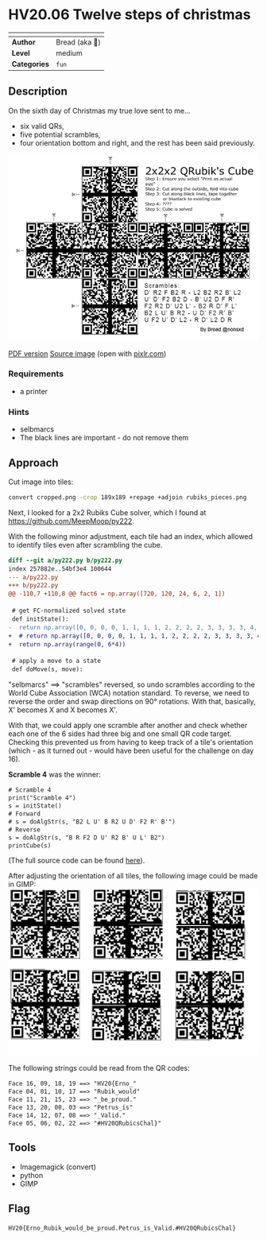 # HV20.06 Twelve steps of christmas

| <!-- --> | <!-- --> |
| --- | --- |
| **Author**     | Bread (aka 🍞) |
| **Level**      | medium |
| **Categories** | `fun` |

## Description

On the sixth day of Christmas my true love sent to me...

- six valid QRs,
- five potential scrambles,
- four orientation bottom and right,
and the rest has been said previously.

![Foldable 2x2 QR code Rubik cube](./9a96751d-16db-45db-ae61-ecd83ca67dab.png)

[PDF version](./aea7c5d7-2cd3-4c23-8711-5579f766549c.pdf)
[Source image](./7745495e-d40f-49e5-85d7-749a562beff9.pxd) (open with [pixlr.com](https://pixlr.com/e/))

### Requirements
- a printer

### Hints
- selbmarcs
- The black lines are important - do not remove them


## Approach

Cut image into tiles:
```bash
convert cropped.png -crop 189x189 +repage +adjoin rubiks_pieces.png
```

Next, I looked for a 2x2 Rubiks Cube solver, which I found at https://github.com/MeepMoop/py222.

With the following minor adjustment, each tile had an index, which allowed to identify tiles even after scrambling the cube.
```diff
diff --git a/py222.py b/py222.py
index 257882e..54bf3e4 100644
--- a/py222.py
+++ b/py222.py
@@ -110,7 +110,8 @@ fact6 = np.array([720, 120, 24, 6, 2, 1])
 
 # get FC-normalized solved state
 def initState():
-  return np.array([0, 0, 0, 0, 1, 1, 1, 1, 2, 2, 2, 2, 3, 3, 3, 3, 4, 4, 4, 4, 5, 5, 5, 5])
+  # return np.array([0, 0, 0, 0, 1, 1, 1, 1, 2, 2, 2, 2, 3, 3, 3, 3, 4, 4, 4, 4, 5, 5, 5, 5])
+  return np.array(range(0, 6*4))
 
 # apply a move to a state
 def doMove(s, move):
```

"selbmarcs" ==> "scrambles" reversed, so undo scrambles according to the World Cube Association (WCA) notation standard. To reverse, we need to reverse the order and swap directions on 90° rotations. With that, basically, X' becomes X and X becomes X'.

With that, we could apply one scramble after another and check whether each one of the 6 sides had three big and one small QR code target. Checking this prevented us from having to keep track of a tile's orientation (which - as it turned out - would have been useful for the challenge on day 16).

**Scramble 4** was the winner: 
```
# Scramble 4
print("Scramble 4")
s = initState()
# Forward
# s = doAlgStr(s, "B2 L U' B R2 U D' F2 R' B'")
# Reverse
s = doAlgStr(s, "B R F2 D U' R2 B' U L' B2")
printCube(s)
```

(The full source code can be found [here](./dec06.tar.gz)).

After adjusting the orientation of all tiles, the following image could be made in GIMP:
![QRubick GIMP action](./qr_tiles_assembled.png)

The following strings could be read from the QR codes:
```
Face 16, 09, 18, 19 ==> "HV20{Erno_"
Face 04, 01, 10, 17 ==> "Rubik_would"
Face 11, 21, 15, 23 ==> "_be_proud."
Face 13, 20, 00, 03 ==> "Petrus_is"
Face 14, 12, 07, 08 ==> "_Valid."
Face 05, 06, 02, 22 ==> "#HV20QRubicsChal}"
```

## Tools
- Imagemagick (convert)
- python
- GIMP

## Flag
`HV20{Erno_Rubik_would_be_proud.Petrus_is_Valid.#HV20QRubicsChal}`
